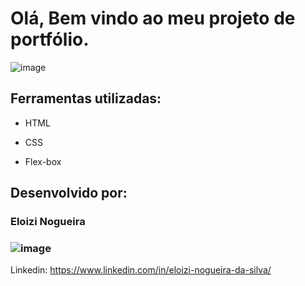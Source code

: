 
# Olá, Bem vindo ao meu projeto de portfólio.

![image](https://www.hostinger.com.br/tutoriais/wp-content/uploads/sites/12/2023/02/Portfolio-Desenvolvedor-Web.webp)

## Ferramentas utilizadas:

* HTML

* CSS

* Flex-box

## Desenvolvido por:

### Eloizi Nogueira

### ![image](https://github.com/Eloizi/portifolio/assets/72747420/0f0ba66d-7183-4425-a797-2dfbc858ca00)
Linkedin: https://www.linkedin.com/in/eloizi-nogueira-da-silva/ 

